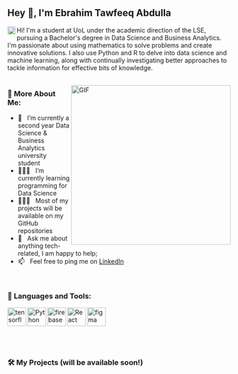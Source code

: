 ## Hey 👋, I'm Ebrahim Tawfeeq Abdulla
<a href='www.linkedin.com/in/ebrahim-tawfeeq-160022283'><img align='left' alt="linkedin" src="https://raw.githubusercontent.com/rahul-jha98/rahul-jha98/561d474902b59c7429ec22bb73e225696c27b202/assets/linkedin.svg" height='18px'/></a>

Hi! I'm a student at UoL under the academic direction of the LSE, pursuing a Bachelor's degree in Data Science and Business Analytics. I'm passionate about using mathematics to solve problems and create innovative solutions. I also use Python and R to delve into data science and machine learning, along with continually investigating better approaches to tackle information for effective bits of knowledge.
<br/>
<br/>

<img align="right" alt="GIF" src="https://raw.githubusercontent.com/rahul-jha98/rahul-jha98/main/techstack.gif" width="360px"/>
  
### 🧐 More About Me:

- 🔭 &nbsp; I’m currently a second year Data Science & Business Analytics university student
- 👨🏻‍💻 &nbsp; I’m currently learning programming for Data Science
- 👨🏻‍💻 &nbsp; Most of my projects will be available on my GitHub repositories
- 💬 &nbsp; Ask me about anything tech-related, I am happy to help;
- 📫 &nbsp; Feel free to ping me on [LinkedIn](www.linkedin.com/in/ebrahim-tawfeeq-160022283)

<br>

### 🔨 Languages and Tools:
<a href="https://www.tensorflow.org" target="_blank"> <img align="left" src="https://raw.githubusercontent.com/rahul-jha98/github_readme_icons/main/language_and_tools/square/tensorflow/tensorflow.svg" alt="tensorflow" height="42px"/> </a> 
<a href="https://www.python.org" target="_blank"><img align="left" alt="Python" height ="42px" src="https://raw.githubusercontent.com/rahul-jha98/github_readme_icons/main/language_and_tools/square/python/python.svg"></a>
<a href="https://firebase.google.com/" target="_blank"> <img align="left" src="https://raw.githubusercontent.com/rahul-jha98/github_readme_icons/main/language_and_tools/square/firebase/firebase.svg" alt="firebase" height ="42px"/> </a>
<a href="https://reactjs.org/" target="_blank"> <img align="left" alt="React" height ="42px" src="https://raw.githubusercontent.com/rahul-jha98/github_readme_icons/main/language_and_tools/square/react/react.svg"></a>
<a href="https://www.figma.com/" target="_blank"> <img src="https://raw.githubusercontent.com/rahul-jha98/github_readme_icons/main/language_and_tools/square/figma/figma.svg" alt="figma" height='42px'/> </a>

<br>

</a>

<br>

### 🛠️ My Projects (will be available soon!)

